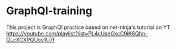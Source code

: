 # GraphQl-training
This project is GraphQl practice based on net-ninja's tutorial on YT
https://youtube.com/playlist?list=PL4cUxeGkcC9iK6Qhn-QLcXCXPQUov1U7f
